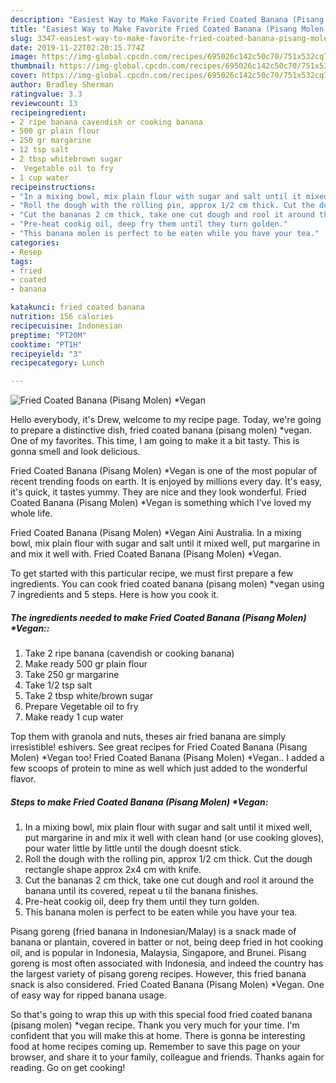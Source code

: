 ```yaml
---
description: "Easiest Way to Make Favorite Fried Coated Banana (Pisang Molen) *Vegan"
title: "Easiest Way to Make Favorite Fried Coated Banana (Pisang Molen) *Vegan"
slug: 3347-easiest-way-to-make-favorite-fried-coated-banana-pisang-molen-vegan
date: 2019-11-22T02:20:15.774Z
image: https://img-global.cpcdn.com/recipes/695026c142c50c70/751x532cq70/fried-coated-banana-pisang-molen-vegan-recipe-main-photo.jpg
thumbnail: https://img-global.cpcdn.com/recipes/695026c142c50c70/751x532cq70/fried-coated-banana-pisang-molen-vegan-recipe-main-photo.jpg
cover: https://img-global.cpcdn.com/recipes/695026c142c50c70/751x532cq70/fried-coated-banana-pisang-molen-vegan-recipe-main-photo.jpg
author: Bradley Sherman
ratingvalue: 3.3
reviewcount: 13
recipeingredient:
- 2 ripe banana cavendish or cooking banana
- 500 gr plain flour
- 250 gr margarine
- 12 tsp salt
- 2 tbsp whitebrown sugar
-  Vegetable oil to fry
- 1 cup water
recipeinstructions:
- "In a mixing bowl, mix plain flour with sugar and salt until it mixed well, put margarine in and mix it well with clean hand (or use cooking gloves), pour water little by little until the dough doesnt stick."
- "Roll the dough with the rolling pin, approx 1/2 cm thick. Cut the dough rectangle shape approx 2x4 cm with knife."
- "Cut the bananas 2 cm thick, take one cut dough and rool it around the banana until its covered, repeat u til the banana finishes."
- "Pre-heat cookig oil, deep fry them until they turn golden."
- "This banana molen is perfect to be eaten while you have your tea."
categories:
- Resep
tags:
- fried
- coated
- banana

katakunci: fried coated banana
nutrition: 156 calories
recipecuisine: Indonesian
preptime: "PT20M"
cooktime: "PT1H"
recipeyield: "3"
recipecategory: Lunch

---
```



![Fried Coated Banana (Pisang Molen) *Vegan](https://img-global.cpcdn.com/recipes/695026c142c50c70/751x532cq70/fried-coated-banana-pisang-molen-vegan-recipe-main-photo.jpg)

Hello everybody, it's Drew, welcome to my recipe page. Today, we're going to prepare a distinctive dish, fried coated banana (pisang molen) *vegan. One of my favorites. This time, I am going to make it a bit tasty. This is gonna smell and look delicious.

Fried Coated Banana (Pisang Molen) *Vegan is one of the most popular of recent trending foods on earth. It is enjoyed by millions every day. It's easy, it's quick, it tastes yummy. They are nice and they look wonderful. Fried Coated Banana (Pisang Molen) *Vegan is something which I've loved my whole life.

Fried Coated Banana (Pisang Molen) *Vegan Aini Australia. In a mixing bowl, mix plain flour with sugar and salt until it mixed well, put margarine in and mix it well with. Fried Coated Banana (Pisang Molen) *Vegan.


To get started with this particular recipe, we must first prepare a few ingredients. You can cook fried coated banana (pisang molen) *vegan using 7 ingredients and 5 steps. Here is how you cook it.

##### The ingredients needed to make Fried Coated Banana (Pisang Molen) *Vegan::

1. Take 2 ripe banana (cavendish or cooking banana)
1. Make ready 500 gr plain flour
1. Take 250 gr margarine
1. Take 1/2 tsp salt
1. Take 2 tbsp white/brown sugar
1. Prepare  Vegetable oil to fry
1. Make ready 1 cup water


Top them with granola and nuts, theses air fried banana are simply irresistible! eshivers. See great recipes for Fried Coated Banana (Pisang Molen) *Vegan too! Fried Coated Banana (Pisang Molen) *Vegan.. I added a few scoops of protein to mine as well which just added to the wonderful flavor. 

##### Steps to make Fried Coated Banana (Pisang Molen) *Vegan:

1. In a mixing bowl, mix plain flour with sugar and salt until it mixed well, put margarine in and mix it well with clean hand (or use cooking gloves), pour water little by little until the dough doesnt stick.
1. Roll the dough with the rolling pin, approx 1/2 cm thick. Cut the dough rectangle shape approx 2x4 cm with knife.
1. Cut the bananas 2 cm thick, take one cut dough and rool it around the banana until its covered, repeat u til the banana finishes.
1. Pre-heat cookig oil, deep fry them until they turn golden.
1. This banana molen is perfect to be eaten while you have your tea.


Pisang goreng (fried banana in Indonesian/Malay) is a snack made of banana or plantain, covered in batter or not, being deep fried in hot cooking oil, and is popular in Indonesia, Malaysia, Singapore, and Brunei. Pisang goreng is most often associated with Indonesia, and indeed the country has the largest variety of pisang goreng recipes. However, this fried banana snack is also considered. Fried Coated Banana (Pisang Molen) *Vegan. One of easy way for ripped banana usage. 

So that's going to wrap this up with this special food fried coated banana (pisang molen) *vegan recipe. Thank you very much for your time. I'm confident that you will make this at home. There is gonna be interesting food at home recipes coming up. Remember to save this page on your browser, and share it to your family, colleague and friends. Thanks again for reading. Go on get cooking!
